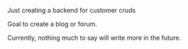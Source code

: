 Just creating a backend for customer cruds

Goal to create a  blog or forum.

Currently, nothing much to say will write more in the future.
